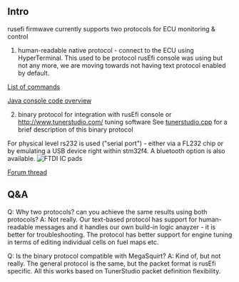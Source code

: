 ## Intro

rusefi firmwave currently supports two protocols for ECU monitoring & control

1. human-readable native protocol - connect to the ECU using HyperTerminal. This used to be protocol rusEfi console was using but not any more, we are moving towards not having text protocol enabled by default.


[List of commands](Dev-Console-Commands)


[Java console code overview](Dev-Console-Implementation)


2. binary protocol for integration with rusEfi console or http://www.tunerstudio.com/ tuning software
See [tunerstudio.cpp](https://sourceforge.net/p/rusefi/code/HEAD/tree/trunk/firmware/console/binary/tunerstudio.cpp) for a brief description of this binary protocol

For physical level rs232 is used ("serial port") - either via a FL232 chip or by emulating a USB device right within stm32f4. A bluetooth option is also available.
![FTDI IC pads](Images/ftdi.png)


[Forum thread](http://rusefi.com/forum/viewtopic.php?f=5&t=210)

## Q&A

Q: Why two protocols? can you achieve the same results using both protocols?
A: Not really. Our text-based protocol has support for human-readable messages and it handles our own build-in logic anayzer - it is better for troubleshooting.
The protocol has better support for engine tuning in terms of editing individual cells on fuel maps etc.

Q: Is the binary protocol compatible with MegaSquirt?
A: Kind of, but not really. The general protocol is the same, but the packet format is rusEfi specific. All this works based on TunerStudio packet definition flexibility.
